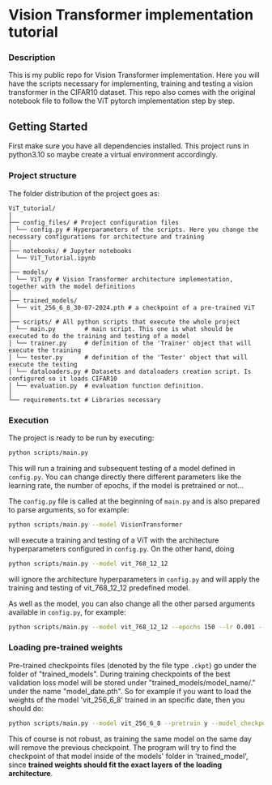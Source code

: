# Vision Transformer implementation tutorial

### Description

This is my public repo for Vision Transformer implementation. Here you will have the scripts necessary for implementing,
training and testing a vision transformer in the CIFAR10 dataset. This repo also comes with the original notebook file 
to follow the ViT pytorch implementation step by step.

## Getting Started
First make sure you have all dependencies installed. This project runs in python3.10 so maybe create a virtual environment accordingly.

### Project structure
The folder distribution of the project goes as:
```
ViT_tutorial/
│
├── config_files/ # Project configuration files
│ └── config.py # Hyperparameters of the scripts. Here you change the necessary configurations for architecture and training
│
├── notebooks/ # Jupyter notebooks
│ └── ViT_Tutorial.ipynb
│
├── models/
│ └── ViT.py # Vision Transformer architecture implementation, together with the model definitions
│
├── trained_models/
│ └── vit_256_6_8_30-07-2024.pth # a checkpoint of a pre-trained ViT
│
├── scripts/ # All python scripts that execute the whole project
│ └── main.py        # main script. This one is what should be executed to do the training and testing of a model
│ └── trainer.py     # definition of the 'Trainer' object that will execute the training
│ └── tester.py      # definition of the 'Tester' object that will execute the testing
│ └── dataloaders.py # Datasets and dataloaders creation script. Is configured so it loads CIFAR10
│ └── evaluation.py  # evaluation function definition. 
│
└── requirements.txt # Libraries necessary
```

### Execution
The project is ready to be run by executing:
```bash
python scripts/main.py
```
This will run a training and subsequent testing of a model defined in `config.py`. You can change directly there different parameters
like the learning rate, the number of epochs, if the model is pretrained or not...

The `config.py` file is called at the beginning of `main.py` and is also prepared to parse arguments, so for example:
```bash
python scripts/main.py --model VisionTransformer 
```
will execute a training and testing of a ViT with the architecture hyperparameters configured in `config.py`. 
On the other hand, doing
```bash
python scripts/main.py --model vit_768_12_12
```
will ignore the architecture hyperparameters in `config.py` and will apply the training and testing of vit_768_12_12 predefined
model.

As well as the model, you can also change all the other parsed arguments available in `config.py`, for example:
```bash
python scripts/main.py --model vit_768_12_12 --epochs 150 --lr 0.001 --dtype float64
```

### Loading pre-trained weights
Pre-trained checkpoints files (denoted by the file type `.ckpt`) go under the folder of "trained_models". During training
checkpoints of the best validation loss model will be stored under "trained_models/model_name/." under the name "model_date.pth".
So for example if you want to load the weights of the model 'vit_256_6_8' trained in an specific date, then you should do:
```bash
python scripts/main.py --model vit_256_6_8 --pretrain y --model_checkpoint vit_256_6_8_30-07-2024.pth
```

This of course is not robust, as training the same model on the same day will remove the previous checkpoint.
The program will try to find the checkpoint of that model inside of the models' folder in 'trained_model', since 
**trained weights should fit the exact layers of the loading architecture**.

